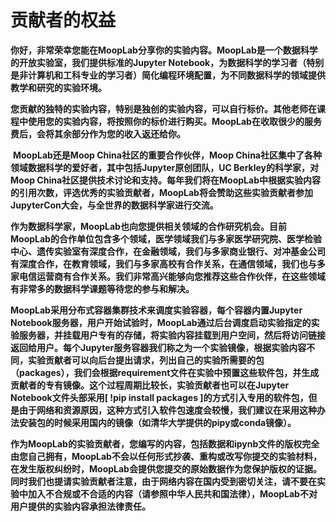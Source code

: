 # 贡献者的权益

​       **你好，非常荣幸您能在MoopLab分享你的实验内容。MoopLab是一个数据科学的开放实验室，我们提供标准的Jupyter Notebook，为数据科学的学习者（特别是非计算机和工科专业的学习者）简化编程环境配置，为不同数据科学的领域提供教学和研究的实验环境。**

​	**您贡献的独特的实验内容，特别是独创的实验内容，可以自行标价。其他老师在课程中使用您的实验内容，将按照你的标价进行购买。MoopLab在收取很少的服务费后，会将其余部分作为您的收入返还给你。**

​	**MoopLab还是Moop China社区的重要合作伙伴，Moop China社区集中了各种领域数据科学的爱好者，其中包括Jupyter原创团队，UC Berkley的科学家，对Moop China社区提供技术讨论和支持。每年我们将在MoopLab中根据实验内容的引用次数，评选优秀的实验贡献者，MoopLab将会赞助这些实验贡献者参加JupyterCon大会，与全世界的数据科学家进行交流。**

​	**作为数据科学家，MoopLab也向您提供相关领域的合作研究机会。目前MoopLab的合作单位包含多个领域，医学领域我们与多家医学研究院、医学检验中心、遗传实验室有深度合作，在金融领域，我们与多家商业银行、对冲基金公司有深度合作，在教育领域，我们与多家高校有合作关系，在通信领域，我们也与多家电信运营商有合作关系。我们非常高兴能够向您推荐这些合作伙伴，在这些领域有非常多的数据科学课题等待您的参与和解决。**

​	**MoopLab采用分布式容器集群技术来调度实验容器，每个容器内置Jupyter Notebook服务器，用户开始试验时，MoopLab通过后台调度启动实验指定的实验服务器，并挂载用户专有的存储，将实验内容挂载到用户空间，然后将访问链接返回给用户。每个Jupyter服务容器我们称之为一个实验镜像，根据实验内容不同，实验贡献者可以向后台提出请求，列出自己的实验所需要的包（packages），我们会根据requirement文件在实验中预置这些软件包，并生成贡献者的专有镜像。这个过程周期比较长，实验贡献者也可以在Jupyter Notebook文件头部采用[ !pip install packages ]的方式引入专用的软件包，但是由于网络和资源原因，这种方式引入软件包速度会较慢，我们建议在采用这种办法安装包的时候采用国内的镜像（如清华大学提供的pipy或conda镜像）。**

​	**作为MoopLab的实验贡献者，您编写的内容，包括数据和ipynb文件的版权完全由您自己拥有，MoopLab不会以任何形式抄袭、重构或改写你提交的实验材料，在发生版权纠纷时，MoopLab会提供您提交的原始数据作为您保护版权的证据。同时我们也提请实验贡献者注意，由于网络内容在国内受到密切关注，请不要在实验中加入不合规或不合适的内容（请参照中华人民共和国法律），MoopLab不对用户提供的实验内容承担法律责任。**